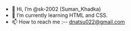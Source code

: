 - 👋 Hi, I’m @sk-2002 (Suman_Khadka)
- 🌱 I’m currently learning HTML and CSS.
- 📫 How to reach me :-- dnatsu022@gmail.com

<!---
sk-2002/sk-2002 is a ✨ special ✨ repository because its `README.md` (this file) appears on your GitHub profile.
You can click the Preview link to take a look at your changes.
--->
